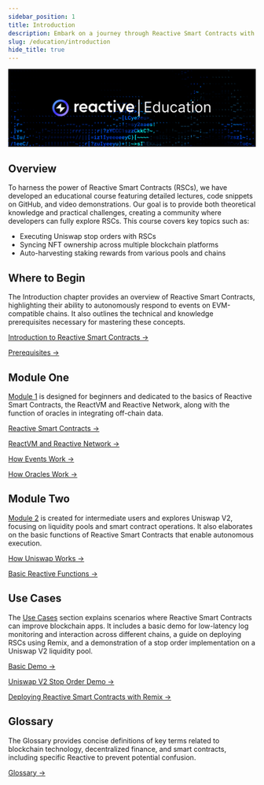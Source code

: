 ```yaml
---
sidebar_position: 1
title: Introduction
description: Embark on a journey through Reactive Smart Contracts with our educational program. Dive into lectures, GitHub code, and video demos for a hands-on learning experience.
slug: /education/introduction
hide_title: true
---
```


![Reactive Network Education Image](../img/reactive-education.jpg)

## Overview

To harness the power of Reactive Smart Contracts (RSCs), we have developed an educational course featuring detailed lectures, code snippets on GitHub, and video demonstrations. Our goal is to provide both theoretical knowledge and practical challenges, creating a community where developers can fully explore RSCs. This course covers key topics such as:

* Executing Uniswap stop orders with RSCs
* Syncing NFT ownership across multiple blockchain platforms
* Auto-harvesting staking rewards from various pools and chains

## Where to Begin 

The Introduction chapter provides an overview of Reactive Smart Contracts, highlighting their ability to autonomously respond to events on EVM-compatible chains. It also outlines the technical and knowledge prerequisites necessary for mastering these concepts.

[Introduction to Reactive Smart Contracts →](./reactive-smart-contracts.md)

[Prerequisites →](./prerequisites.md)

## Module One

[Module 1](../module-1/index.md) is designed for beginners and dedicated to the basics of Reactive Smart Contracts, the ReactVM and Reactive Network, along with the function of oracles in integrating off-chain data.

[Reactive Smart Contracts →](../module-1/reactive-smart-contracts.md)

[ReactVM and Reactive Network →](../module-1/react-vm.md)

[How Events Work →](../module-1/how-events-work.md)

[How Oracles Work →](../module-1/how-oracles-work.md)

## Module Two

[Module 2](../module-2/index.md) is created for intermediate users and explores Uniswap V2, focusing on liquidity pools and smart contract operations. It also elaborates on the basic functions of Reactive Smart Contracts that enable autonomous execution.

[How Uniswap Works →](../module-2/how-uniswap-works.md)

[Basic Reactive Functions →](../module-2/basic-reactive-functions.md)

## Use Cases

The [Use Cases](../use-cases/index.md) section explains scenarios where Reactive Smart Contracts can improve blockchain apps. It includes a basic demo for low-latency log monitoring and interaction across different chains, a guide on deploying RSCs using Remix, and a demonstration of a stop order implementation on a Uniswap V2 liquidity pool.

[Basic Demo →](../use-cases/use-case-1.md)

[Uniswap V2 Stop Order Demo →](../use-cases/use-case-3.md)

[Deploying Reactive Smart Contracts with Remix →](../use-cases/remix-ide-demo.md)

## Glossary

The Glossary provides concise definitions of key terms related to blockchain technology, decentralized finance, and smart contracts, including specific Reactive to prevent potential confusion.

[Glossary →](../glossary.md)